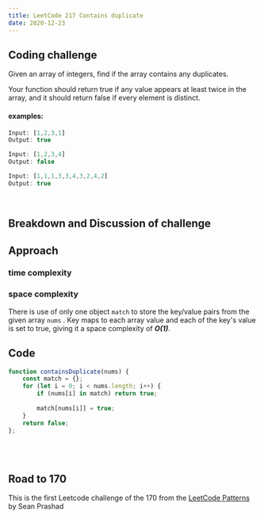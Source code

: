 ```yaml
---
title: LeetCode 217 Contains duplicate
date: 2020-12-23
---
```


## Coding challenge

Given an array of integers, find if the array contains any duplicates.

Your function should return true if any value appears at least twice in the array, and it should return false if every element is distinct.

#### examples:


```javascript
Input: [1,2,3,1]
Output: true

Input: [1,2,3,4]
Output: false

Input: [1,1,1,3,3,4,3,2,4,2]
Output: true
```
<br>

## Breakdown and Discussion of challenge


## Approach


### time complexity

### space complexity

There is use of only one object ``` match ``` to store the key/value pairs from the given array ``` nums ``` . Key maps to each array value and each of the key's value is set to true, giving it a space complexity of _***O(1)***_.

## Code

```javascript
function containsDuplicate(nums) {
    const match = {};
    for (let i = 0; i < nums.length; i++) {
        if (nums[i] in match) return true;
        
        match[nums[i]] = true;
    }
    return false;
};
```

<br>
<br>

## Road to 170

This is the first Leetcode challenge of the 170 from the [LeetCode Patterns](https://seanprashad.com/leetcode-patterns/) by Sean Prashad